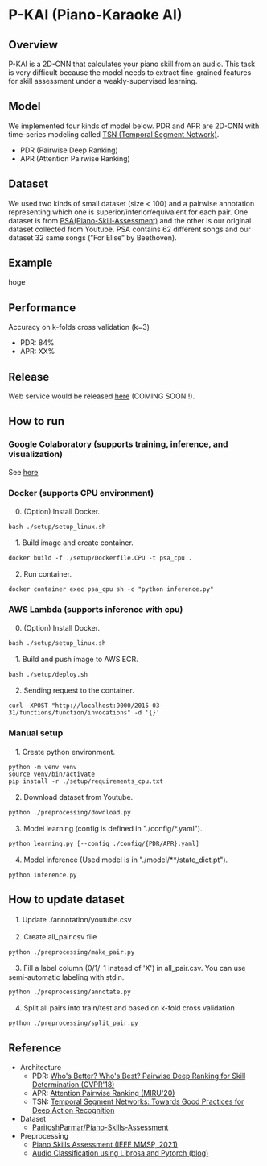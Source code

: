 # P-KAI (Piano-Karaoke AI)

## Overview

P-KAI is a 2D-CNN that calculates your piano skill from an audio.
This task is very difficult because the model needs to extract fine-grained features for skill assessment under a weakly-supervised learning.

## Model

We implemented four kinds of model below.
PDR and APR are 2D-CNN with time-series modeling called [TSN (Temporal Segment Network)](https://arxiv.org/abs/1608.00859).

- PDR (Pairwise Deep Ranking)
- APR (Attention Pairwise Ranking)

## Dataset

We used two kinds of small dataset (size < 100) and a pairwise annotation representing which one is superior/inferior/equivalent for each pair.
One dataset is from [PSA(Piano-Skill-Assessment)](https://github.com/ParitoshParmar/Piano-Skills-Assessment) and the other is our original dataset collected from Youtube.
PSA contains 62 different songs and our dataset 32 same songs (”For Elise” by Beethoven).

## Example

hoge

## Performance

Accuracy on k-folds cross validation (k=3)

- PDR: 84%
- APR: XX%

## Release

Web service would be released [here](https://feature.d3c5bfncikrlyq.amplifyapp.com) (COMING SOON!!).

## How to run

### Google Colaboratory (supports training, inference, and visualization)

See [here](https://colab.research.google.com/drive/1CDboBGtF6i3MOdFJEbY6IBdowrJfEsj_?usp=sharing)

### Docker (supports CPU environment)

　0. (Option) Install Docker.

    bash ./setup/setup_linux.sh

　1. Build image and create container.

    docker build -f ./setup/Dockerfile.CPU -t psa_cpu .

　2. Run container.

    docker container exec psa_cpu sh -c "python inference.py"

### AWS Lambda (supports inference with cpu)

　0. (Option) Install Docker.

    bash ./setup/setup_linux.sh

　1. Build and push image to AWS ECR.

    bash ./setup/deploy.sh

　2. Sending request to the container.

    curl -XPOST "http://localhost:9000/2015-03-31/functions/function/invocations" -d '{}'

### Manual setup

　1. Create python environment.

    python -m venv venv
    source venv/bin/activate
    pip install -r ./setup/requirements_cpu.txt

　2. Download dataset from Youtube.

    python ./preprocessing/download.py

　3. Model learning (config is defined in "./config/*.yaml").

    python learning.py [--config ./config/{PDR/APR}.yaml]

　4. Model inference (Used model is in "./model/**/state_dict.pt").

    python inference.py

## How to update dataset

　1. Update ./annotation/youtube.csv

　2. Create all_pair.csv file

    python ./preprocessing/make_pair.py

　3. Fill a label column (0/1/-1 instead of 'X') in all_pair.csv. You can use semi-automatic labeling with stdin.

    python ./preprocessing/annotate.py

　4. Split all pairs into train/test and based on k-fold cross validation

    python ./preprocessing/split_pair.py

## Reference

- Architecture
  - PDR: [Who's Better? Who's Best? Pairwise Deep Ranking for Skill Determination (CVPR'18)](https://arxiv.org/abs/1703.09913)
  - APR: [Attention Pairwise Ranking (MIRU'20)](https://github.com/mosa-mprg/attention_pairwise_ranking)
  - TSN: [Temporal Segment Networks: Towards Good Practices for Deep Action Recognition](https://arxiv.org/abs/1608.00859)
- Dataset
  - [ParitoshParmar/Piano-Skills-Assessment](https://github.com/ParitoshParmar/Piano-Skills-Assessment)
- Preprocessing
  - [Piano Skills Assessment (IEEE MMSP, 2021)](https://arxiv.org/abs/2101.04884)
  - [Audio Classification using Librosa and Pytorch (blog)](https://medium.com/@hasithsura/audio-classification-d37a82d6715)
